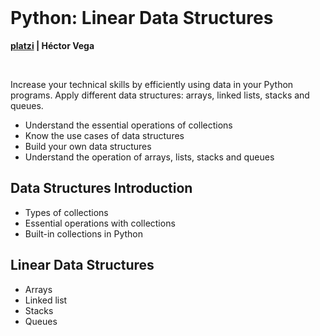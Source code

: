 <br>

# Python: Linear Data Structures

**[platzi](https://platzi.com/cursos/estructuras-datos-python/) | Héctor Vega**

<br>

Increase your technical skills by efficiently using data in your Python programs. Apply different data structures: arrays, linked lists, stacks and queues.

- Understand the essential operations of collections
- Know the use cases of data structures
- Build your own data structures
- Understand the operation of arrays, lists, stacks and queues

## Data Structures Introduction

- Types of collections
- Essential operations with collections
- Built-in collections in Python

## Linear Data Structures

- Arrays
- Linked list
- Stacks
- Queues
